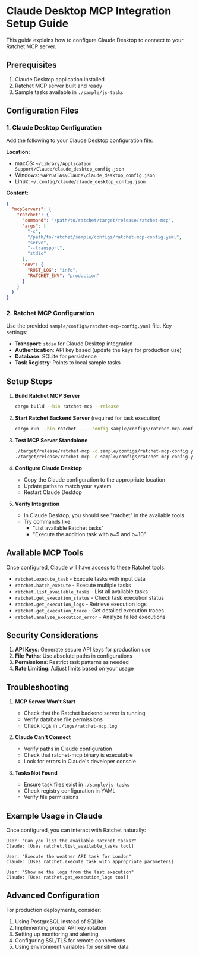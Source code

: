 # Claude Desktop MCP Integration Setup Guide

This guide explains how to configure Claude Desktop to connect to your Ratchet MCP server.

## Prerequisites

1. Claude Desktop application installed
2. Ratchet MCP server built and ready
3. Sample tasks available in `./sample/js-tasks`

## Configuration Files

### 1. Claude Desktop Configuration

Add the following to your Claude Desktop configuration file:

**Location:**
- macOS: `~/Library/Application Support/Claude/claude_desktop_config.json`
- Windows: `%APPDATA%\Claude\claude_desktop_config.json`
- Linux: `~/.config/claude/claude_desktop_config.json`

**Content:**
```json
{
  "mcpServers": {
    "ratchet": {
      "command": "/path/to/ratchet/target/release/ratchet-mcp",
      "args": [
        "-c",
        "/path/to/ratchet/sample/configs/ratchet-mcp-config.yaml",
        "serve",
        "--transport",
        "stdio"
      ],
      "env": {
        "RUST_LOG": "info",
        "RATCHET_ENV": "production"
      }
    }
  }
}
```

### 2. Ratchet MCP Configuration

Use the provided `sample/configs/ratchet-mcp-config.yaml` file. Key settings:

- **Transport**: `stdio` for Claude Desktop integration
- **Authentication**: API key based (update the keys for production use)
- **Database**: SQLite for persistence
- **Task Registry**: Points to local sample tasks

## Setup Steps

1. **Build Ratchet MCP Server**
   ```bash
   cargo build --bin ratchet-mcp --release
   ```

2. **Start Ratchet Backend Server** (required for task execution)
   ```bash
   cargo run --bin ratchet -- --config sample/configs/ratchet-mcp-config.yaml serve
   ```

3. **Test MCP Server Standalone**
   ```bash
   ./target/release/ratchet-mcp -c sample/configs/ratchet-mcp-config.yaml test
   ./target/release/ratchet-mcp -c sample/configs/ratchet-mcp-config.yaml tools
   ```

4. **Configure Claude Desktop**
   - Copy the Claude configuration to the appropriate location
   - Update paths to match your system
   - Restart Claude Desktop

5. **Verify Integration**
   - In Claude Desktop, you should see "ratchet" in the available tools
   - Try commands like:
     - "List available Ratchet tasks"
     - "Execute the addition task with a=5 and b=10"

## Available MCP Tools

Once configured, Claude will have access to these Ratchet tools:

- `ratchet.execute_task` - Execute tasks with input data
- `ratchet.batch_execute` - Execute multiple tasks
- `ratchet.list_available_tasks` - List all available tasks
- `ratchet.get_execution_status` - Check task execution status
- `ratchet.get_execution_logs` - Retrieve execution logs
- `ratchet.get_execution_trace` - Get detailed execution traces
- `ratchet.analyze_execution_error` - Analyze failed executions

## Security Considerations

1. **API Keys**: Generate secure API keys for production use
2. **File Paths**: Use absolute paths in configurations
3. **Permissions**: Restrict task patterns as needed
4. **Rate Limiting**: Adjust limits based on your usage

## Troubleshooting

1. **MCP Server Won't Start**
   - Check that the Ratchet backend server is running
   - Verify database file permissions
   - Check logs in `./logs/ratchet-mcp.log`

2. **Claude Can't Connect**
   - Verify paths in Claude configuration
   - Check that ratchet-mcp binary is executable
   - Look for errors in Claude's developer console

3. **Tasks Not Found**
   - Ensure task files exist in `./sample/js-tasks`
   - Check registry configuration in YAML
   - Verify file permissions

## Example Usage in Claude

Once configured, you can interact with Ratchet naturally:

```
User: "Can you list the available Ratchet tasks?"
Claude: [Uses ratchet.list_available_tasks tool]

User: "Execute the weather API task for London"
Claude: [Uses ratchet.execute_task with appropriate parameters]

User: "Show me the logs from the last execution"
Claude: [Uses ratchet.get_execution_logs tool]
```

## Advanced Configuration

For production deployments, consider:

1. Using PostgreSQL instead of SQLite
2. Implementing proper API key rotation
3. Setting up monitoring and alerting
4. Configuring SSL/TLS for remote connections
5. Using environment variables for sensitive data